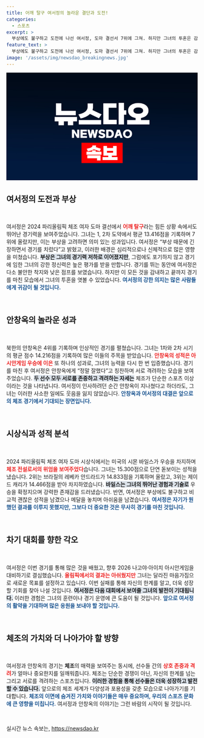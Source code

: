 ```yaml
---
title: 어깨 탈구 여서정의 놀라운 결단과 도전!
categories:
  - 스포츠
excerpt: >
  부상에도 불구하고 도전에 나선 여서정, 도마 결선서 7위에 그쳐. 하지만 그녀의 투혼은 감동적이며, 다음을 기약하는 모습이 인상적이다. 북한의 안창옥은 4위, 시몬 바일스가 우승!
feature_text: >
  부상에도 불구하고 도전에 나선 여서정, 도마 결선서 7위에 그쳐. 하지만 그녀의 투혼은 감동적이며, 다음을 기약하는 모습이 인상적이다. 북한의 안창옥은 4위, 시몬 바일스가 우승!
image: '/assets/img/newsdao_breakingnews.jpg'
---
```


<p><img src="/assets/img/newsdao_breakingnews.jpg" alt="firstkoreanews 속보" /></p>

<h2 data-ke-size="size26">여서정의 도전과 부상</h2>  

<p data-ke-size="size16">&nbsp;</p>  

<p>여서정은 2024 파리올림픽 체조 여자 도마 결선에서 <b><span style="color: #ee2323;">어깨 탈구</span></b>라는 힘든 상황 속에서도 뛰어난 경기력을 보여주었습니다. 그녀는 1, 2차 도약에서 평균 13.416점을 기록하며 7위에 올랐지만, 이는 부상을 고려하면 의미 있는 성과입니다. 여서정은 “부상 때문에 긴장하면서 경기를 치렀다”고 밝혔고, 이러한 배경은 심리적으로나 신체적으로 많은 영향을 미쳤습니다. <b><span style="background-color: #21538527;">부상은 그녀의 경기력 저하로 이어졌지만</span></b>, 그럼에도 포기하지 않고 경기에 임한 그녀의 강한 정신력은 높은 평가를 받을 만합니다. 경기를 뛰는 동안에 여서정은 다소 불안한 착지와 낮은 점프를 보였습니다. 하지만 이 모든 것을 감내하고 끝까지 경기를 마친 모습에서 그녀의 투혼을 엿볼 수 있었습니다. <b><span style="color: #1a5490;">여서정의 강한 의지는 많은 사람들에게 귀감이 될 것입니다.</span></b></p>

<p data-ke-size="size16">&nbsp;</p>  

<h2 data-ke-size="size26">안창옥의 놀라운 성과</h2>  

<p data-ke-size="size16">&nbsp;</p>  

<p>북한의 안창옥은 4위를 기록하며 인상적인 경기를 펼쳤습니다. 그녀는 1차와 2차 시기의 평균 점수 14.216점을 기록하여 많은 이들의 주목을 받았습니다. <b><span style="color: #ee2323;">안창옥의 성적은 아시안게임 우승에 이은</span></b> 또 하나의 성과로, 그녀의 능력을 다시 한 번 입증했습니다. 경기를 마친 후 여서정은 안창옥에게 “정말 잘했다”고 칭찬하며 서로 격려하는 모습을 보여주었습니다. <b><span style="background-color: #21538527;">두 선수 모두 서로를 존중하고 격려하는 자세는</span></b> 체조가 단순한 스포츠 이상이라는 것을 나타냅니다. 여서정이 인사하려던 순간 안창옥이 지나쳤다고 하더라도, 그녀는 이러한 사소한 일에도 웃음을 잃지 않았습니다. <b><span style="color: #1a5490;">안창옥과 여서정의 대결은 앞으로의 체조 경기에서 기대되는 장면입니다.</span></b></p>

<p data-ke-size="size16">&nbsp;</p>  

<h2 data-ke-size="size26">시상식과 성적 분석</h2>  

<p data-ke-size="size16">&nbsp;</p>  

<p>2024 파리올림픽 체조 여자 도마 시상식에서는 미국의 시몬 바일스가 우승을 차지하며 <b><span style="color: #ee2323;">체조 전설로서의 위엄을 보여주었다</span></b>습니다. 그녀는 15.300점으로 단연 돋보이는 성적을 냈습니다. 2위는 브라질의 레베카 안드라드가 14.833점을 기록하며 올랐고, 3위는 제이드 캐리가 14.466점을 받아 차지하였습니다. <b><span style="background-color: #21538527;">바일스는 그녀의 뛰어난 경험과 기술로</span></b> 우승을 확정지으며 강력한 존재감을 드러냈습니다. 반면, 여서정은 부상에도 불구하고 비교적 괜찮은 성적을 남겼으나 메달을 놓치며 아쉬움을 남겼습니다. <b><span style="color: #1a5490;">여서정은 자기가 원했던 결과를 이루지 못했지만, 그보다 더 중요한 것은 무사히 경기를 마친 것입니다.</span></b></p>

<p data-ke-size="size16">&nbsp;</p>  

<h2 data-ke-size="size26">차기 대회를 향한 각오</h2>  

<p data-ke-size="size16">&nbsp;</p>  

<p>여서정은 이번 경기를 통해 많은 것을 배웠고, 향후 2026 나고야·아이치 아시안게임을 대비하기로 결심했습니다. <b><span style="color: #ee2323;">올림픽에서의 결과는 아쉬웠지만</span></b> 그녀는 달라진 마음가짐으로 새로운 목표를 설정하고 있습니다. 이번 실패를 통해 자신의 한계를 알고, 더욱 성장할 기회를 찾아 나설 것입니다. <b><span style="background-color: #21538527;">여서정은 다음 대회에서 보여줄 그녀의 발전이 기대됩니다.</span></b> 이러한 경험은 그녀의 훈련이나 경기 운영에 큰 도움이 될 것입니다. <b><span style="color: #1a5490;">앞으로 여서정의 활약을 기대하며 많은 응원을 보내야 할 것입니다.</span></b></p>

<p data-ke-size="size16">&nbsp;</p>  

<h2 data-ke-size="size26">체조의 가치와 더 나아가야 할 방향</h2>  

<p data-ke-size="size16">&nbsp;</p>  

<p>여서정과 안창옥의 경기는 <strong>체조</strong>의 매력을 보여주는 동시에, 선수들 간의 <b><span style="color: #ee2323;">상호 존중과 격려</span></b>가 얼마나 중요한지를 일깨워줍니다. 체조는 단순한 경쟁이 아닌, 자신의 한계를 넘는 그리고 서로를 격려하는 스포츠입니다. <b><span style="background-color: #21538527;">이러한 경험을 통해 선수들은 더욱 성장하고 발전할 수 있습니다.</span></b> 앞으로의 체조 세계가 다양성과 포용성을 갖춘 모습으로 나아가기를 기대합니다. <b><span style="color: #1a5490;">체조의 이면에 숨겨진 가치와 이야기들은 매우 중요하며, 우리의 스포츠 문화에 큰 영향을 미칩니다.</span></b> 여서정과 안창옥의 이야기는 그런 바람의 시작이 될 것입니다. </p>

<p data-ke-size="size16">&nbsp;</p>  
실시간 뉴스 속보는, <a href="https://newsdao.kr" rel="dofollow">https://newsdao.kr</a>


